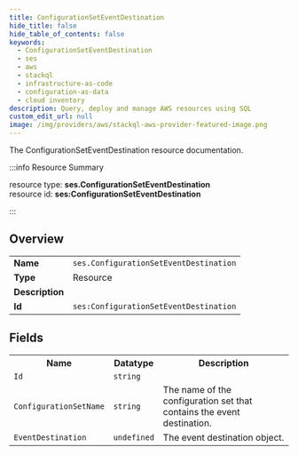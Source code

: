 ```yaml
---
title: ConfigurationSetEventDestination
hide_title: false
hide_table_of_contents: false
keywords:
  - ConfigurationSetEventDestination
  - ses
  - aws
  - stackql
  - infrastructure-as-code
  - configuration-as-data
  - cloud inventory
description: Query, deploy and manage AWS resources using SQL
custom_edit_url: null
image: /img/providers/aws/stackql-aws-provider-featured-image.png
---
```

The ConfigurationSetEventDestination resource documentation.

:::info Resource Summary

<div class="row">
<div class="providerDocColumn">
<span>resource type:&nbsp;<b>ses.ConfigurationSetEventDestination</b></span><br />
<span>resource id:&nbsp;<b>ses:ConfigurationSetEventDestination</b></span><br />
</div>
</div>

:::

## Overview
<table><tbody>
<tr><td><b>Name</b></td><td><code>ses.ConfigurationSetEventDestination</code></td></tr>
<tr><td><b>Type</b></td><td>Resource</td></tr>
<tr><td><b>Description</b></td><td></td></tr>
<tr><td><b>Id</b></td><td><code>ses:ConfigurationSetEventDestination</code></td></tr>
</tbody></table>

## Fields
<table><tbody>
<tr><th>Name</th><th>Datatype</th><th>Description</th></tr>
<tr><td><code>Id</code></td><td><code>string</code></td><td></td></tr><tr><td><code>ConfigurationSetName</code></td><td><code>string</code></td><td>The name of the configuration set that contains the event destination.</td></tr><tr><td><code>EventDestination</code></td><td><code>undefined</code></td><td>The event destination object.</td></tr>
</tbody></table>